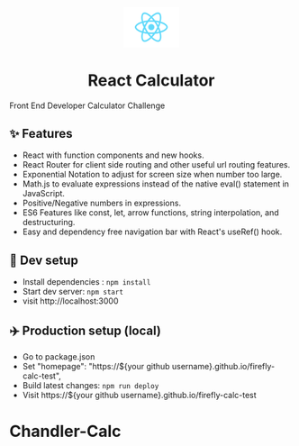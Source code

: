 <p align="center">
  <div align="center">
    <img src="./src/logo.svg" width="100" />
      <h1 align="center">
  React Calculator
</h1>
  </div>
</p>


Front End Developer Calculator Challenge

## ✨ Features

- React with function components and new hooks.
- React Router for client side routing and other useful url routing features.
- Exponential Notation to adjust for screen size when number too large.
- Math.js to evaluate expressions instead of the native eval() statement in JavaScript.
- Positive/Negative numbers in expressions.
- ES6 Features like const, let, arrow functions, string interpolation, and destructuring. 
- Easy and dependency free navigation bar with React's useRef() hook.

## 🚀 Dev setup

- Install dependencies : `npm install`
- Start dev server: `npm start`
- visit http://localhost:3000

## ✈️ Production setup (local)
- Go to package.json
- Set "homepage": "https://${your github username}.github.io/firefly-calc-test",
- Build latest changes: `npm run deploy`
- Visit https://${your github username}.github.io/firefly-calc-test
# Chandler-Calc
